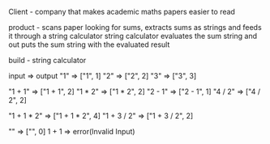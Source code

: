 Client - company that makes academic maths papers easier to read

product - scans paper looking for sums, extracts sums as strings and feeds it through a string calculator 
string calculator evaluates the sum string and out puts the sum string with the evaluated result

build - string calculator 

input => output
"1" => ["1", 1]
"2" => ["2", 2]
"3" => ["3", 3]


"1 + 1" => ["1 + 1", 2]
"1 * 2" => ["1 * 2", 2]
"2 - 1" => ["2 - 1", 1]
"4 / 2" => ["4 / 2", 2]

"1 + 1 * 2" => ["1 + 1 * 2", 4]
"1 + 3 / 2" => ["1 + 3 / 2", 2]


"" => ["", 0]
1 + 1 => error(Invalid Input)
